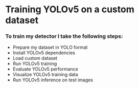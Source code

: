 <h1>Training YOLOv5 on a custom dataset</h1>
<h3>To train my detector I take the following steps:</h3>
<ul>
  <li>Prepare my dataset in YOLO format</li>
  <li>Install YOLOv5 dependencies</li>
  <li>Load custom dataset</li>
  <li>Run YOLOv5 training</li>
  <li>Evaluate YOLOv5 performance</li>
  <li>Visualize YOLOv5 training data</li>
  <li>Run YOLOv5 inference on test images</li>
</ul>
